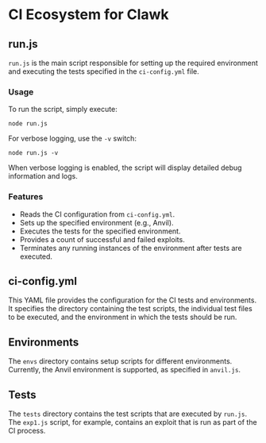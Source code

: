 # CI Ecosystem for Clawk

## run.js

`run.js` is the main script responsible for setting up the required environment and executing the tests specified in the `ci-config.yml` file.

### Usage

To run the script, simply execute:

```
node run.js
```

For verbose logging, use the `-v` switch:

```
node run.js -v
```

When verbose logging is enabled, the script will display detailed debug information and logs.

### Features

- Reads the CI configuration from `ci-config.yml`.
- Sets up the specified environment (e.g., Anvil).
- Executes the tests for the specified environment.
- Provides a count of successful and failed exploits.
- Terminates any running instances of the environment after tests are executed.

## ci-config.yml

This YAML file provides the configuration for the CI tests and environments. It specifies the directory containing the test scripts, the individual test files to be executed, and the environment in which the tests should be run.

## Environments

The `envs` directory contains setup scripts for different environments. Currently, the Anvil environment is supported, as specified in `anvil.js`.

## Tests

The `tests` directory contains the test scripts that are executed by `run.js`. The `exp1.js` script, for example, contains an exploit that is run as part of the CI process.

